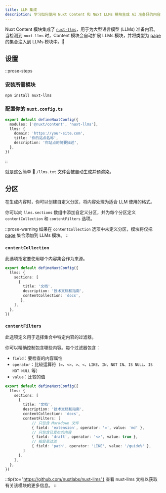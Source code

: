 ```yaml
---
title: LLM 集成
description: 学习如何使用 Nuxt Content 和 Nuxt LLMs 模块生成 AI 准备好的内容文件。
---
```


Nuxt Content 模块集成了 [`nuxt-llms`](https://github.com/nuxtlabs/nuxt-llms)，用于为大型语言模型 (LLMs) 准备内容。当检测到 `nuxt-llms` 时，Content 模块会自动扩展 LLMs 模块，并将类型为 [page](https://content.nuxt.com/docs/collections/types#page-type) 的集合注入到 LLMs 模块中。🚀

## 设置

::prose-steps
### 安装所需模块

```bash [terminal]
npm install nuxt-llms
```

### 配置你的 `nuxt.config.ts`

```ts [nuxt.config.ts]
export default defineNuxtConfig({
  modules: ['@nuxt/content', 'nuxt-llms'],
  llms: {
    domain: 'https://your-site.com',
    title: '你的站点名称',
    description: '你站点的简要描述',
  },
})
```
::

就是这么简单 🚀 `/llms.txt` 文件会被自动生成并预渲染。

## 分区

在生成内容时，你可以创建自定义分区，将内容处理为适合 LLM 使用的格式。

你可以向 `llms.sections` 数组中添加自定义分区，并为每个分区定义 `contentCollection` 和 `contentFilters` 选项。

::prose-warning
如果在 `contentCollection` 选项中未定义分区，模块将仅把 [page](https://content.nuxt.com/docs/collections/types#page-type) 集合添加到 LLMs 模块。
::

### `contentCollection`

此选项指定要使用哪个内容集合作为来源。

```ts [nuxt.config.ts]
export default defineNuxtConfig({
  llms: {
    sections: [
      {
        title: '文档',
        description: '技术文档和指南',
        contentCollection: 'docs',
       },
    ],
  },
})
```

### `contentFilters`

此选项定义用于选择集合中特定内容的过滤器。

你可以精确控制包含哪些内容。每个过滤器包含：

- `field`：要检查的内容属性
- `operator`：比较运算符（`=`、`<>`、`>`、`<`、`LIKE`、`IN`、`NOT IN`、`IS NULL`、`IS NOT NULL` 等）
- `value`：比较的值

```ts [nuxt.config.ts]
export default defineNuxtConfig({
  llms: {
    sections: [
      {
        title: '文档',
        description: '技术文档和指南',
        contentCollection: 'docs',
        contentFilters: [
            // 只包含 Markdown 文件
            { field: 'extension', operator: '=', value: 'md' },
            // 只包含已发布的内容
            { field: 'draft', operator: '<>', value: true },
            // 按目录过滤
            { field: 'path', operator: 'LIKE', value: '/guide%' },
        ]
      },
    ],
  },
})
```

::tip{to="https://github.com/nuxtlabs/nuxt-llms"}
查看 nuxt-llms 文档以获取有关该模块的更多信息。
::
